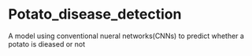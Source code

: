 # Potato_disease_detection
A model using conventional nueral networks(CNNs) to predict whether a potato is dieased or not
